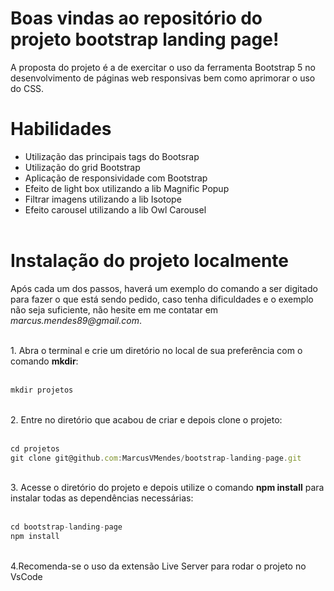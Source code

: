 # Boas vindas ao repositório do projeto bootstrap landing page!

A proposta do projeto é a de exercitar o uso da ferramenta Bootstrap 5 no desenvolvimento de páginas web responsivas bem como aprimorar o uso do CSS.

# Habilidades

* Utilização das principais tags do Bootsrap
* Utilização do grid Bootstrap
* Aplicação de responsividade com Bootstrap
* Efeito de light box utilizando a lib Magnific Popup
* Filtrar imagens utilizando a lib Isotope
* Efeito carousel utilizando a lib Owl Carousel<br><br>

# Instalação do projeto localmente

Após cada um dos passos, haverá um exemplo do comando a ser digitado para fazer o que está sendo pedido, caso tenha dificuldades e o exemplo não seja suficiente, não hesite em me contatar em _marcus.mendes89@gmail.com_.
<br>
<br>

<div style="text-align: left">1. Abra o terminal e crie um diretório no local de sua preferência com o comando <b>mkdir</b>:</div><br>

```javascript
mkdir projetos
```
<br>
<div style="text-align: left">2. Entre no diretório que acabou de criar e depois clone o projeto:<div><br>


```javascript
cd projetos
git clone git@github.com:MarcusVMendes/bootstrap-landing-page.git
```
<br>
<div style="text-align: left">3. Acesse o diretório do projeto e depois utilize o comando <b>npm install</b> para instalar todas as dependências necessárias:<div><br>

```javascript
cd bootstrap-landing-page
npm install
```

<br>
<div style="text-align: left">4.Recomenda-se o uso da extensão Live Server para rodar o projeto no VsCode<div><br>

